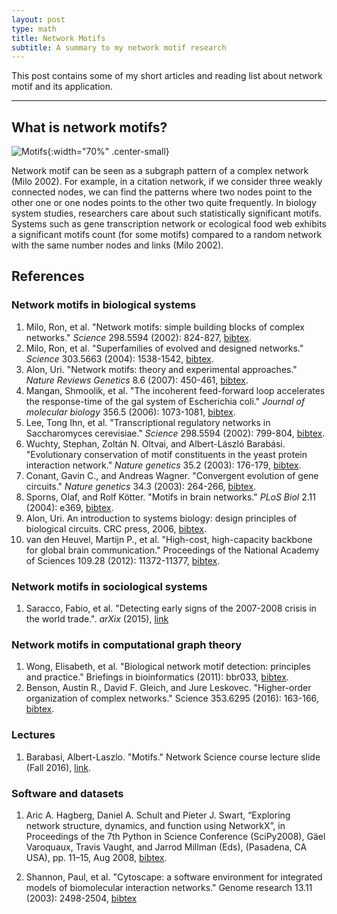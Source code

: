 ```yaml
---
layout: post
type: math
title: Network Motifs
subtitle: A summary to my network motif research
---
```


This post contains some of my short articles and reading list about network motif
and its application.

---

## What is network motifs?

![Motifs]({{site.baseurl}}/img/motif_triangles.png){:width="70%" .center-small}

Network motif can be seen as a subgraph pattern of a complex network (Milo 2002). 
For example, in a citation network, if we consider three weakly connected nodes, 
we can find the patterns where two nodes point to the other one or one nodes points 
to the other two quite frequently. In biology system studies, researchers care 
about such statistically significant motifs. Systems such as gene transcription 
network or ecological food web exhibits a significant motifs count (for some motifs) 
compared to a random network with the same number nodes and links (Milo 2002).

## References

### Network motifs in biological systems

1. Milo, Ron, et al. "Network motifs: simple building blocks of complex networks." _Science_ 298.5594 (2002): 824-827, [bibtex](https://scholar.googleusercontent.com/scholar.bib?q=info:5sIx4cVQ5SAJ:scholar.google.com/&output=citation&scisig=AAGBfm0AAAAAWGhd7p5wl3OYVwxtQZQYubNeJubT3Jb4&scisf=4&ct=citation&cd=-1&hl=en).
2. Milo, Ron, et al. "Superfamilies of evolved and designed networks." _Science_ 303.5663 (2004): 1538-1542, [bibtex](https://scholar.googleusercontent.com/scholar.bib?q=info:Zfl8teSYQB4J:scholar.google.com/&output=citation&scisig=AAGBfm0AAAAAWGhzzgtFqdBuuPF1AGzWwQiQEoOB_5WJ&scisf=4&ct=citation&cd=-1&hl=en).
3. Alon, Uri. "Network motifs: theory and experimental approaches." _Nature Reviews Genetics_ 8.6 (2007): 450-461, [bibtex](https://scholar.googleusercontent.com/scholar.bib?q=info:cbJjCksIhX8J:scholar.google.com/&output=citation&scisig=AAGBfm0AAAAAWGh0RFMMDw4fUI84LIkj90erExosavuH&scisf=4&ct=citation&cd=-1&hl=en).
4. Mangan, Shmoolik, et al. "The incoherent feed-forward loop accelerates the response-time of the gal system of Escherichia coli." _Journal of molecular biology_ 356.5 (2006): 1073-1081, [bibtex](https://scholar.googleusercontent.com/scholar.bib?q=info:ROWifBulw-UJ:scholar.google.com/&output=citation&scisig=AAGBfm0AAAAAWGh0t511Z85JFWWt9uQLrfywayA2NWS9&scisf=4&ct=citation&cd=-1&hl=en).
5. Lee, Tong Ihn, et al. "Transcriptional regulatory networks in Saccharomyces cerevisiae." _Science_ 298.5594 (2002): 799-804, [bibtex](https://scholar.googleusercontent.com/scholar.bib?q=info:7jHyjHPdZTYJ:scholar.google.com/&output=citation&scisig=AAGBfm0AAAAAWGh0_mZS0XevFl8BJdbtWyJoSTdltYxJ&scisf=4&ct=citation&cd=-1&hl=en).
6. Wuchty, Stephan, Zoltán N. Oltvai, and Albert-László Barabási. "Evolutionary conservation of motif constituents in the yeast protein interaction network." _Nature genetics_ 35.2 (2003): 176-179, [bibtex](https://scholar.googleusercontent.com/scholar.bib?q=info:y-sQPWVBTsQJ:scholar.google.com/&output=citation&scisig=AAGBfm0AAAAAWGh1Q8HbnUR1RaWWjmYB4uDLXO_lFQLv&scisf=4&ct=citation&cd=-1&hl=en).
7. Conant, Gavin C., and Andreas Wagner. "Convergent evolution of gene circuits." _Nature genetics_ 34.3 (2003): 264-266, [bibtex](https://scholar.googleusercontent.com/scholar.bib?q=info:5FWTYn0WhjYJ:scholar.google.com/&output=citation&scisig=AAGBfm0AAAAAWGh1cEs16cbfO2AOv2sdrKoCZJAMjBqK&scisf=4&ct=citation&cd=-1&hl=en).
8. Sporns, Olaf, and Rolf Kötter. "Motifs in brain networks." _PLoS Biol_ 2.11 (2004): e369, [bibtex](https://scholar.googleusercontent.com/scholar.bib?q=info:fQDAwUCce6kJ:scholar.google.com/&output=citation&scisig=AAGBfm0AAAAAWGh3pgPtiISUvhk2i76FxKpGegXM4f0L&scisf=4&ct=citation&cd=-1&hl=en).
9. Alon, Uri. An introduction to systems biology: design principles of biological circuits. CRC press, 2006, [bibtex](https://scholar.googleusercontent.com/scholar.bib?q=info:WfxoIVydCMYJ:scholar.google.com/&output=citation&scisig=AAGBfm0AAAAAWGh5GgScE9qEreAssyxSuAwqCAZiRijm&scisf=4&ct=citation&cd=-1&hl=en).
10. van den Heuvel, Martijn P., et al. "High-cost, high-capacity backbone for global brain communication." Proceedings of the National Academy of Sciences 109.28 (2012): 11372-11377, [bibtex](https://scholar.googleusercontent.com/scholar.bib?q=info:ppUq72egQQ0J:scholar.google.com/&output=citation&scisig=AAGBfm0AAAAAWGh5S_TcIqq66LpD-CPqeD6r9jOjh8E6&scisf=4&ct=citation&cd=-1&hl=en).

### Network motifs in sociological systems

1. Saracco, Fabio, et al. "Detecting early signs of the 2007-2008 crisis in the world trade.". _arXix_ (2015), [link](https://arxiv.org/pdf/1508.03533v3.pdf)

### Network motifs in computational graph theory

1. Wong, Elisabeth, et al. "Biological network motif detection: principles and practice." Briefings in bioinformatics (2011): bbr033, [bibtex](https://scholar.googleusercontent.com/scholar.bib?q=info:mIyDEmMQJ7MJ:scholar.google.com/&output=citation&scisig=AAGBfm0AAAAAWGh5lat-erXi0NuUyCOZybI1Iu44kkUU&scisf=4&ct=citation&cd=-1&hl=en).
2. Benson, Austin R., David F. Gleich, and Jure Leskovec. "Higher-order organization of complex networks." Science 353.6295 (2016): 163-166, [bibtex](https://scholar.googleusercontent.com/scholar.bib?q=info:lmsKPOLl1doJ:scholar.google.com/&output=citation&scisig=AAGBfm0AAAAAWGh5w0clwRLQq_o_hZvHiQvjIkhpOW4j&scisf=4&ct=citation&cd=-1&hl=en).

### Lectures

1. Barabasi, Albert-Laszlo. "Motifs." Network Science course lecture slide (Fall 2016), [link](http://barabasilab.neu.edu/courses/phys5116/content/Motifs_2016.pdf). 

### Software and datasets

1. Aric A. Hagberg, Daniel A. Schult and Pieter J. Swart, “Exploring network structure, dynamics, and function using NetworkX”, in Proceedings of the 7th Python in Science Conference (SciPy2008), Gäel Varoquaux, Travis Vaught, and Jarrod Millman (Eds), (Pasadena, CA USA), pp. 11–15, Aug 2008, [bibtex](http://math.lanl.gov/~hagberg/Publications/hagberg-2008-exploring.shtml).

2. Shannon, Paul, et al. "Cytoscape: a software environment for integrated models of biomolecular interaction networks." Genome research 13.11 (2003): 2498-2504, [bibtex](https://scholar.googleusercontent.com/scholar.bib?q=info:TG2bwt1wNp0J:scholar.google.com/&output=citation&scisig=AAGBfm0AAAAAWGh7OxDESZ6QOa3bF0DdM_rShzc9P2Sn&scisf=4&ct=citation&cd=-1&hl=en)
